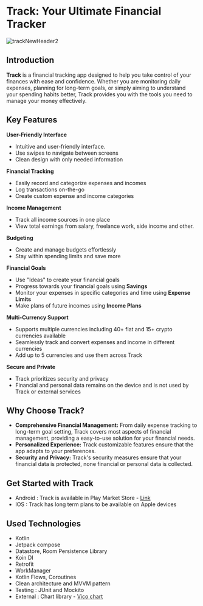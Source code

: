 
# Track: Your Ultimate Financial Tracker
![trackNewHeader2](https://github.com/user-attachments/assets/b5895405-ad27-4fc0-9d27-0eadd9473b72)
## Introduction


**Track** is a financial tracking app designed to help you take control of your finances with ease and confidence. Whether you are monitoring daily expenses, planning for long-term goals, or simply aiming to understand your spending habits better, Track provides you with the tools you need to manage your money effectively.

## Key Features

**User-Friendly Interface**
   - Intuitive and user-friendly interface.
   - Use swipes to navigate between screens
   - Clean design with only needed information

**Financial Tracking**
   - Easily record and categorize expenses and incomes
   - Log transactions on-the-go
   - Create custom expense and income categories

**Income Management**
   - Track all income sources in one place
   - View total earnings from salary, freelance work, side income and other.

**Budgeting**
   - Create and manage budgets effortlessly
   - Stay within spending limits and save more

**Financial Goals**
   - Use "Ideas" to create your financial goals 
   - Progress towards your financial goals using **Savings**
   - Monitor your expenses in specific categories and time using **Expense Limits**
   - Make plans of future incomes using **Income Plans**

 **Multi-Currency Support**
   - Supports multiple currencies including 40+ fiat and 15+ crypto currencies available
   - Seamlessly track and convert expenses and income in different currencies
   - Add up to 5 currencies and use them across Track 

 **Secure and Private**
   - Track prioritizes security and privacy
   - Financial and personal data remains on the device and is not used by Track or external services
   
## Why Choose Track?

- **Comprehensive Financial Management:** From daily expense tracking to long-term goal setting, Track covers most aspects of financial management, providing a easy-to-use solution for your financial needs.
- **Personalized Experience:** Track customizable features ensure that the app adapts to your preferences.
- **Security and Privacy:** Track's security measures ensure that your financial data is protected, none financial or personal data is collected. 

## Get Started with Track

- Android : Track is available in Play Market Store -  [Link](https://play.google.com/store/apps/details?id=com.savenko.track)
- IOS : Track has long term plans to be available on Apple devices
## Used Technologies
- Kotlin
- Jetpack compose
- Datastore, Room Persistence Library
- Koin DI
- Retrofit
- WorkManager
- Kotlin Flows, Coroutines
- Clean architecture and MVVM pattern
- Testing : JUnit and Mockito
- External : Chart library - [Vico chart](https://github.com/patrykandpatrick/vico)
